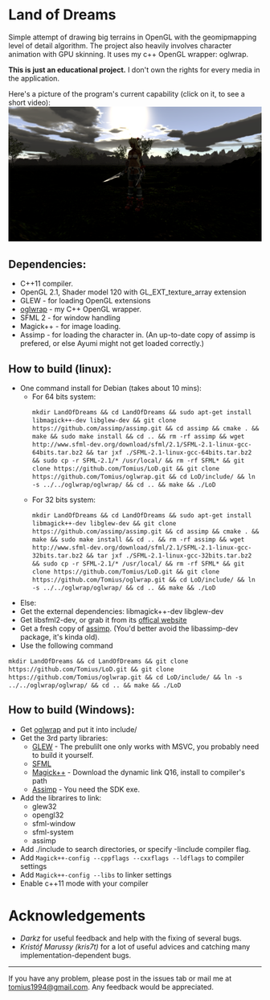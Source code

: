 Land of Dreams
===

Simple attempt of drawing big terrains in OpenGL with the geomipmapping level of detail algorithm. The project also heavily involves character animation with GPU skinning. It uses my c++ OpenGL wrapper: oglwrap.

**This is just an educational project.** I don't own the rights for every media in the application.

Here's a picture of the program's current capability (click on it, to see a short video):
[![screenshot](screenshot.png)](https://www.youtube.com/watch?v=ef93WR3KzaE)

Dependencies:
-------------
* C++11 compiler.
* OpenGL 2.1, Shader model 120 with GL_EXT_texture_array extension
* GLEW - for loading OpenGL extensions
* [oglwrap](https://github.com/Tomius/oglwrap) - my C++ OpenGL wrapper.
* SFML 2 - for window handling
* Magick++ - for image loading.
* Assimp - for loading the character in. (An up-to-date copy of assimp is prefered, or else Ayumi might not get loaded correctly.)


How to build (linux):
--------------------
* One command install for Debian (takes about 10 mins):
	* For 64 bits system:
		```
		mkdir LandOfDreams && cd LandOfDreams && sudo apt-get install libmagick++-dev libglew-dev && git clone https://github.com/assimp/assimp.git && cd assimp && cmake . && make && sudo make install && cd .. && rm -rf assimp && wget http://www.sfml-dev.org/download/sfml/2.1/SFML-2.1-linux-gcc-64bits.tar.bz2 && tar jxf ./SFML-2.1-linux-gcc-64bits.tar.bz2 && sudo cp -r SFML-2.1/* /usr/local/ && rm -rf SFML* && git clone https://github.com/Tomius/LoD.git && git clone https://github.com/Tomius/oglwrap.git && cd LoD/include/ && ln -s ../../oglwrap/oglwrap/ && cd .. && make && ./LoD
		```
	* For 32 bits system:
		```
		mkdir LandOfDreams && cd LandOfDreams && sudo apt-get install libmagick++-dev libglew-dev && git clone https://github.com/assimp/assimp.git && cd assimp && cmake . && make && sudo make install && cd .. && rm -rf assimp && wget http://www.sfml-dev.org/download/sfml/2.1/SFML-2.1-linux-gcc-32bits.tar.bz2 && tar jxf ./SFML-2.1-linux-gcc-32bits.tar.bz2 && sudo cp -r SFML-2.1/* /usr/local/ && rm -rf SFML* && git clone https://github.com/Tomius/LoD.git && git clone https://github.com/Tomius/oglwrap.git && cd LoD/include/ && ln -s ../../oglwrap/oglwrap/ && cd .. && make && ./LoD
		```
* Else:
* Get the external dependencies: libmagick++-dev libglew-dev
* Get libsfml2-dev, or grab it from its [offical website](http://www.sfml-dev.org/download/sfml/2.1/)
* Get a fresh copy of [assimp](https://github.com/assimp/assimp). (You'd better avoid the libassimp-dev package, it's kinda old).
* Use the following command
```
mkdir LandOfDreams && cd LandOfDreams && git clone https://github.com/Tomius/LoD.git && git clone https://github.com/Tomius/oglwrap.git && cd LoD/include/ && ln -s ../../oglwrap/oglwrap/ && cd .. && make && ./LoD
```

How to build (Windows):
----------------------
* Get [oglwrap](https://github.com/Tomius/oglwrap) and put it into include/
* Get the 3rd party libraries:
  * [GLEW](http://sourceforge.net/projects/glew/files/glew/1.10.0/) - The prebulilt one only works with MSVC, you probably need to build it yourself.
  * [SFML](http://www.sfml-dev.org/download/sfml/2.1/)
  * [Magick++](http://www.imagemagick.org/script/binary-releases.php) - Download the dynamic link Q16, install to compiler's path
  * [Assimp](http://sourceforge.net/projects/assimp/files/assimp-3.0/) - You need the SDK exe.
* Add the librarires to link:
  * glew32
  * opengl32
  * sfml-window
  * sfml-system
  * assimp
* Add ./include to search directories, or specify -Iinclude compiler flag.
* Add `Magick++-config --cppflags --cxxflags --ldflags` to compiler settings
* Add `Magick++-config --libs` to linker settings
* Enable c++11 mode with your compiler

Acknowledgements
================

- *Darkz* for useful feedback and help with the fixing of several bugs.
- *Kristóf Marussy (kris7t)* for a lot of useful advices and catching many implementation-dependent bugs.

----------------------
If you have any problem, please post in the issues tab or mail me at tomius1994@gmail.com. Any feedback would be appreciated.
